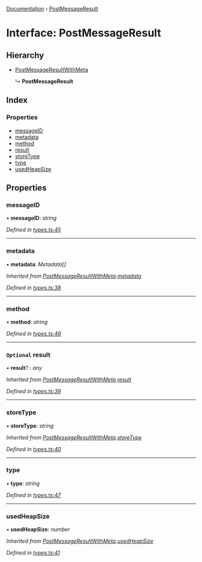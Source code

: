 [Documentation](../README.md) › [PostMessageResult](postmessageresult.md)

# Interface: PostMessageResult

## Hierarchy

* [PostMessageResultWithMeta](postmessageresultwithmeta.md)

  ↳ **PostMessageResult**

## Index

### Properties

* [messageID](postmessageresult.md#messageid)
* [metadata](postmessageresult.md#metadata)
* [method](postmessageresult.md#method)
* [result](postmessageresult.md#optional-result)
* [storeType](postmessageresult.md#storetype)
* [type](postmessageresult.md#type)
* [usedHeapSize](postmessageresult.md#usedheapsize)

## Properties

###  messageID

• **messageID**: *string*

*Defined in [types.ts:45](https://github.com/badbatch/cachemap/blob/f503e0e/packages/core-worker/src/types.ts#L45)*

___

###  metadata

• **metadata**: *Metadata[]*

*Inherited from [PostMessageResultWithMeta](postmessageresultwithmeta.md).[metadata](postmessageresultwithmeta.md#metadata)*

*Defined in [types.ts:38](https://github.com/badbatch/cachemap/blob/f503e0e/packages/core-worker/src/types.ts#L38)*

___

###  method

• **method**: *string*

*Defined in [types.ts:46](https://github.com/badbatch/cachemap/blob/f503e0e/packages/core-worker/src/types.ts#L46)*

___

### `Optional` result

• **result**? : *any*

*Inherited from [PostMessageResultWithMeta](postmessageresultwithmeta.md).[result](postmessageresultwithmeta.md#optional-result)*

*Defined in [types.ts:39](https://github.com/badbatch/cachemap/blob/f503e0e/packages/core-worker/src/types.ts#L39)*

___

###  storeType

• **storeType**: *string*

*Inherited from [PostMessageResultWithMeta](postmessageresultwithmeta.md).[storeType](postmessageresultwithmeta.md#storetype)*

*Defined in [types.ts:40](https://github.com/badbatch/cachemap/blob/f503e0e/packages/core-worker/src/types.ts#L40)*

___

###  type

• **type**: *string*

*Defined in [types.ts:47](https://github.com/badbatch/cachemap/blob/f503e0e/packages/core-worker/src/types.ts#L47)*

___

###  usedHeapSize

• **usedHeapSize**: *number*

*Inherited from [PostMessageResultWithMeta](postmessageresultwithmeta.md).[usedHeapSize](postmessageresultwithmeta.md#usedheapsize)*

*Defined in [types.ts:41](https://github.com/badbatch/cachemap/blob/f503e0e/packages/core-worker/src/types.ts#L41)*
